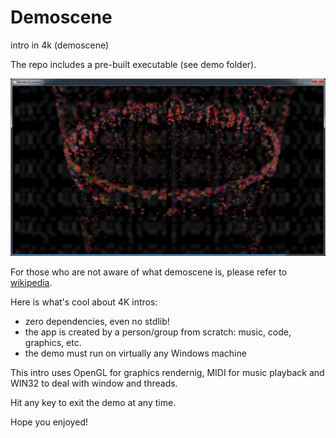 # Demoscene
intro in 4k (demoscene)

The repo includes a pre-built executable (see demo folder).

![alt text](https://github.com/pinebit/demoscene/blob/master/demo/screenshot.PNG "4k intro sceenshot")

For those who are not aware of what demoscene is, please refer to [wikipedia](http://en.wikipedia.org/wiki/Demoscene).

Here is what's cool about 4K intros:
- zero dependencies, even no stdlib!
- the app is created by a person/group from scratch: music, code, graphics, etc.
- the demo must run on virtually any Windows machine

This intro uses OpenGL for graphics rendernig, MIDI for music playback and WIN32 to deal with window and threads.

Hit any key to exit the demo at any time.

Hope you enjoyed!

